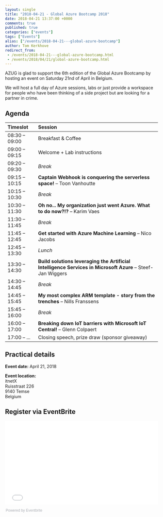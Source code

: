 ```yaml
---
layout: single
title: "2018-04-21 - Global Azure Bootcamp 2018"
date: 2018-04-21 13:37:00 +0000
comments: true
published: true
categories: ["events"]
tags: ["Events"]
alias: ["/events/2018-04-21---global-azure-bootcamp"]
author: Tom Kerkhove
redirect_from:
 - /events/2018-04-21---global-azure-bootcamp.html
 - /events/2018/04/21/global-azure-bootcamp.html
---
```


AZUG is glad to support the 6th edition of the Global Azure Bootcamp by hosting an event on Saturday 21nd of April in Belgium.

We will host a full day of Azure sessions, labs or just provide a workspace for people who have been thinking of a side project but are looking for a partner in crime.

## Agenda

| Timeslot        | Session                                                                                                     |
|:----------------|:------------------------------------------------------------------------------------------------------------|
| 08:30 – 09:00   | Breakfast & Coffee                                                                                          |
| 09:00 – 09:15   | Welcome + Lab instructions                                                                                  |
| 09:20 – 09:30   | *Break*                                                                                                     |
| 09:15 – 10:15   | **Captain Webhook is conquering the serverless space!** – Toon Vanhoutte                                    |
| 10:15 – 10:30   | *Break*                                                                                                     |
| 10:30 – 11:30   | **Oh no... My organization just went Azure. What to do now?!?**  – Karim Vaes                               |
| 11:30 – 11:45   | *Break*                                                                                                     |
| 11:45 – 12:45   | **Get started with Azure Machine Learning** – Nico Jacobs                                                   |
| 12:45 – 13:30   | *Lunch*                                                                                                     |
| 13:30 – 14:30   | **Build solutions leveraging the Artificial Intelligence Services in Microsoft Azure** – Steef-Jan Wiggers  |
| 14:30 – 14:45   | *Break*                                                                                                     |
| 14:45 – 15:45   | **My most complex ARM template - story from the trenches** – Nills Franssens                                |
| 15:45 – 16:00   | *Break*                                                                                                     |
| 16:00 – 17:00   | **Breaking down IoT barriers with Microsoft IoT Central!** – Glenn Colpaert                                 |
| 17:00 – ...     |  Closing speech, prize draw (sponsor giveaway)                                                              |

## Practical details
**Event date:** April 21, 2018

**Event location:**<br />
itnetX<br />
Ruisstraat 226<br />
9140 Temse<br />
Belgium

## Register via EventBrite
<div style="width:100%; text-align:left;"><iframe src="//eventbrite.com/tickets-external?eid=38977193836&ref=etckt" frameborder="0" height="275" width="100%" vspace="0" hspace="0" marginheight="5" marginwidth="5" scrolling="auto" allowtransparency="true"></iframe><div style="font-family:Helvetica, Arial; font-size:12px; padding:10px 0 5px; margin:2px; width:100%; text-align:left;" ><a class="powered-by-eb" style="color: #ADB0B6; text-decoration: none;" target="_blank" href="http://www.eventbrite.com/">Powered by Eventbrite</a></div></div>

